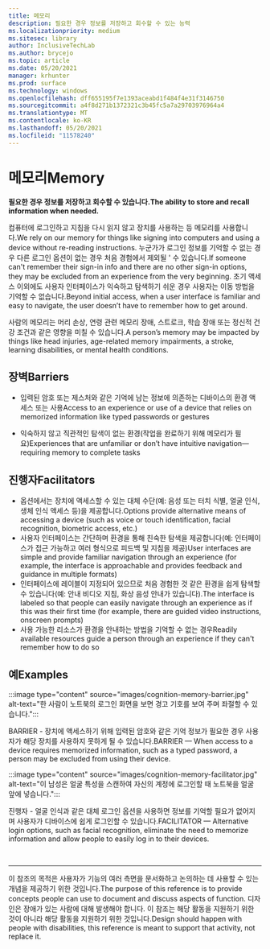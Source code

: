 ```yaml
---
title: 메모리
description: 필요한 경우 정보를 저장하고 회수할 수 있는 능력
ms.localizationpriority: medium
ms.sitesec: library
author: InclusiveTechLab
ms.author: brycejo
ms.topic: article
ms.date: 05/20/2021
manager: krhunter
ms.prod: surface
ms.technology: windows
ms.openlocfilehash: dff655195f7e1393aceabd1f484f4e31f3146750
ms.sourcegitcommit: a4f8d271b1372321c3b45fc5a7a29703976964a4
ms.translationtype: MT
ms.contentlocale: ko-KR
ms.lasthandoff: 05/20/2021
ms.locfileid: "11578240"
---
```

# <a name="memory"></a><span data-ttu-id="d801e-103">메모리</span><span class="sxs-lookup"><span data-stu-id="d801e-103">Memory</span></span>

**<span data-ttu-id="d801e-104">필요한 경우 정보를 저장하고 회수할 수 있습니다.</span><span class="sxs-lookup"><span data-stu-id="d801e-104">The ability to store and recall information when needed.</span></span>**

<span data-ttu-id="d801e-105">컴퓨터에 로그인하고 지침을 다시 읽지 않고 장치를 사용하는 등 메모리를 사용합니다.</span><span class="sxs-lookup"><span data-stu-id="d801e-105">We rely on our memory for things like signing into computers and using a device without re-reading instructions.</span></span> <span data-ttu-id="d801e-106">누군가가 로그인 정보를 기억할 수 없는 경우 다른 로그인 옵션이 없는 경우 처음 경험에서 제외될 &apos; 수 있습니다.</span><span class="sxs-lookup"><span data-stu-id="d801e-106">If someone can&apos;t remember their sign-in info and there are no other sign-in options, they may be excluded from an experience from the very beginning.</span></span> <span data-ttu-id="d801e-107">초기 액세스 이외에도 사용자 인터페이스가 익숙하고 탐색하기 쉬운 경우 사용자는 이동 방법을 기억할 수 없습니다.</span><span class="sxs-lookup"><span data-stu-id="d801e-107">Beyond initial access, when a user interface is familiar and easy to navigate, the user doesn’t have to remember how to get around.</span></span>

<span data-ttu-id="d801e-108">사람의 메모리는 머리 손상, 연령 관련 메모리 장애, 스트로크, 학습 장애 또는 정신적 건강 조건과 같은 영향을 미칠 수 있습니다.</span><span class="sxs-lookup"><span data-stu-id="d801e-108">A person’s memory may be impacted by things like head injuries, age-related memory impairments, a stroke, learning disabilities, or mental health conditions.</span></span>

## <a name="barriers"></a><span data-ttu-id="d801e-109">장벽</span><span class="sxs-lookup"><span data-stu-id="d801e-109">Barriers</span></span>

* <span data-ttu-id="d801e-110">입력된 암호 또는 제스처와 같은 기억에 남는 정보에 의존하는 디바이스의 환경 액세스 또는 사용</span><span class="sxs-lookup"><span data-stu-id="d801e-110">Access to an experience or use of a device that relies on memorized information like typed passwords or gestures</span></span>

* <span data-ttu-id="d801e-111">익숙하지 않고 직관적인 탐색이 없는 환경(작업을 완료하기 위해 메모리가 필요)</span><span class="sxs-lookup"><span data-stu-id="d801e-111">Experiences that are unfamiliar or don’t have intuitive navigation—requiring memory to complete tasks</span></span>


## <a name="facilitators"></a><span data-ttu-id="d801e-112">진행자</span><span class="sxs-lookup"><span data-stu-id="d801e-112">Facilitators</span></span>

* <span data-ttu-id="d801e-113">옵션에서는 장치에 액세스할 수 있는 대체 수단(예: 음성 또는 터치 식별, 얼굴 인식, 생체 인식 액세스 등)을 제공합니다.</span><span class="sxs-lookup"><span data-stu-id="d801e-113">Options provide alternative means of accessing a device (such as voice or touch identification, facial recognition, biometric access, etc.)</span></span>
* <span data-ttu-id="d801e-114">사용자 인터페이스는 간단하며 환경을 통해 친숙한 탐색을 제공합니다(예: 인터페이스가 접근 가능하고 여러 형식으로 피드백 및 지침을 제공)</span><span class="sxs-lookup"><span data-stu-id="d801e-114">User interfaces are simple and provide familiar navigation through an experience (for example, the interface is approachable and provides feedback and guidance in multiple formats)</span></span>
* <span data-ttu-id="d801e-115">인터페이스에 레이블이 지정되어 있으므로 처음 경험한 것 같은 환경을 쉽게 탐색할 수 있습니다(예: 안내 비디오 지침, 화상 음성 안내가 있습니다).</span><span class="sxs-lookup"><span data-stu-id="d801e-115">The interface is labeled so that people can easily navigate through an experience as if this was their first time (for example, there are guided video instructions, onscreen prompts)</span></span>
* <span data-ttu-id="d801e-116">사용 가능한 리소스가 환경을 안내하는 방법을 기억할 수 없는 경우</span><span class="sxs-lookup"><span data-stu-id="d801e-116">Readily available resources guide a person through an experience if they can't remember how to do so</span></span>


## <a name="examples"></a><span data-ttu-id="d801e-117">예</span><span class="sxs-lookup"><span data-stu-id="d801e-117">Examples</span></span>

:::image type="content" source="images/cognition-memory-barrier.jpg" alt-text="한 사람이 노트북의 로그인 화면을 보면 경고 기호를 보여 주며 좌절할 수 있습니다.":::

<span data-ttu-id="d801e-119">BARRIER - 장치에 액세스하기 위해 입력된 암호와 같은 기억 정보가 필요한 경우 사용자가 해당 장치를 사용하지 못하게 될 수 있습니다.</span><span class="sxs-lookup"><span data-stu-id="d801e-119">BARRIER — When access to a device requires memorized information, such as a typed password, a person may be excluded from using their device.</span></span> 


:::image type="content" source="images/cognition-memory-facilitator.jpg" alt-text="이 남성은 얼굴 특성을 스캔하여 자신의 계정에 로그인할 때 노트북을 얼굴 앞에 넣습니다.":::

<span data-ttu-id="d801e-121">진행자 - 얼굴 인식과 같은 대체 로그인 옵션을 사용하면 정보를 기억할 필요가 없어지며 사용자가 디바이스에 쉽게 로그인할 수 있습니다.</span><span class="sxs-lookup"><span data-stu-id="d801e-121">FACILITATOR — Alternative login options, such as facial recognition, eliminate the need to memorize information and allow people to easily log in to their devices.</span></span> 


&nbsp;

[comment]: # (Footer 문)
___
<span data-ttu-id="d801e-123">이 참조의 목적은 사용자가 기능의 여러 측면을 문서화하고 논의하는 데 사용할 수 있는 개념을 제공하기 위한 것입니다.</span><span class="sxs-lookup"><span data-stu-id="d801e-123">The purpose of this reference is to provide concepts people can use to document and discuss aspects of function.</span></span> <span data-ttu-id="d801e-124">디자인은 장애가 있는 사람에 대해 발생해야 합니다. 이 참조는 해당 활동을 지원하기 위한 것이 아니라 해당 활동을 지원하기 위한 것입니다.</span><span class="sxs-lookup"><span data-stu-id="d801e-124">Design should happen with people with disabilities, this reference is meant to support that activity, not replace it.</span></span> 